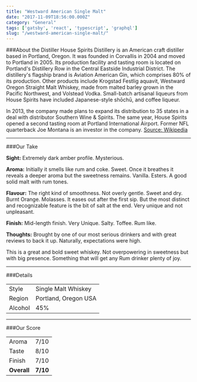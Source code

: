 ```yaml
---
title: "Westward American Single Malt"
date: "2017-11-09T18:56:00.000Z"
category: "General"
tags: ['gatsby', 'react', 'typescript', 'graphql']
slug: "/westward-american-single-malt/"
---
```

###About the Distiller
House Spirits Distillery is an American craft distiller based in Portland, Oregon. It was founded in Corvallis in 2004 and moved to Portland in 2005. Its production facility and tasting room is located on Portland's Distillery Row in the Central Eastside Industrial District. The distillery's flagship brand is Aviation American Gin, which comprises 80% of its production. Other products include Krogstad Festlig aquavit, Westward Oregon Straight Malt Whiskey, made from malted barley grown in the Pacific Northwest, and Volstead Vodka. Small-batch artisanal liqueurs from House Spirits have included Japanese-style shōchū, and coffee liqueur.

In 2013, the company made plans to expand its distribution to 35 states in a deal with distributor Southern Wine & Spirits. The same year, House Spirits opened a second tasting room at Portland International Airport. Former NFL quarterback Joe Montana is an investor in the company.
[Source: Wikipedia](https://en.wikipedia.org/wiki/House_Spirits_Distillery)

---

###Our Take

**Sight:**
Extremely dark amber profile. Mysterious.

**Aroma:** 
Initially it smells like rum and coke. Sweet. Once it breathes it reveals a deeper aroma but the sweetness remains. Vanilla. Esters. A good solid malt with rum tones.

**Flavour:** 
The right kind of smoothness. Not overly gentle. Sweet and dry. Burnt Orange. Molasses. It eases out after the first sip. But the most distinct and recognizable feature is the bit of salt at the end. Very unique and not unpleasant.

**Finish:** 
Mid-length finish. Very Unique. Salty. Toffee. Rum like.

**Thoughts:**
Brought by one of our most serious drinkers and with great reviews to back it up. Naturally, expectations were high.

This is a great and bold sweet whiskey. Not overpowering in sweetness but with big presence. Something that will get any Rum drinker plenty of joy.

---

###Details
<table>  
<tr>  
<td class="grey">Style</td><td>Single Malt Whiskey</td>  
</tr>  
<tr>  
<td class="grey">Region</td><td>Portland, Oregon USA</td>  
</tr>  
<tr>  
<td class="grey">Alcohol</td><td>45%</td>  
</tr>  
</table>


---

###Our Score
<table class="score-table">  
<tr>  
<td class="grey">Aroma</td><td>7/10</td>  
</tr>  
<tr>  
<td class="grey">Taste</td><td>8/10</td>  
</tr>  
<tr>  
<td class="grey">Finish</td><td>7/10</td>  
</tr>  
<tr>  
<td class="grey"><strong>Overall</strong></td><td><strong>7/10</strong></td>  
</tr>  
</table>
    